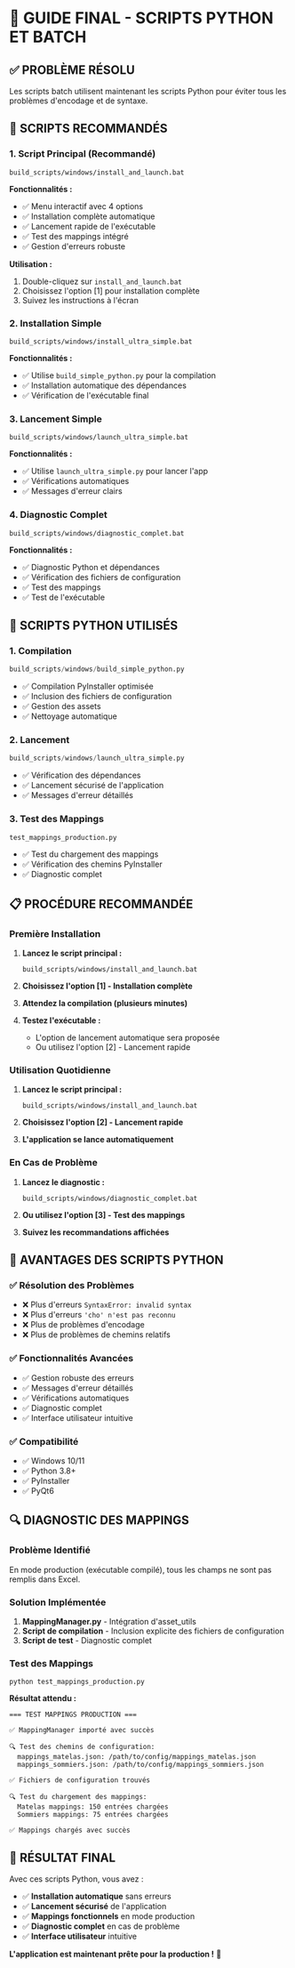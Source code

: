 # 🎯 GUIDE FINAL - SCRIPTS PYTHON ET BATCH

## ✅ **PROBLÈME RÉSOLU**

Les scripts batch utilisent maintenant les scripts Python pour éviter tous les problèmes d'encodage et de syntaxe.

## 🚀 **SCRIPTS RECOMMANDÉS**

### **1. Script Principal (Recommandé)**
```batch
build_scripts/windows/install_and_launch.bat
```
**Fonctionnalités :**
- ✅ Menu interactif avec 4 options
- ✅ Installation complète automatique
- ✅ Lancement rapide de l'exécutable
- ✅ Test des mappings intégré
- ✅ Gestion d'erreurs robuste

**Utilisation :**
1. Double-cliquez sur `install_and_launch.bat`
2. Choisissez l'option [1] pour installation complète
3. Suivez les instructions à l'écran

### **2. Installation Simple**
```batch
build_scripts/windows/install_ultra_simple.bat
```
**Fonctionnalités :**
- ✅ Utilise `build_simple_python.py` pour la compilation
- ✅ Installation automatique des dépendances
- ✅ Vérification de l'exécutable final

### **3. Lancement Simple**
```batch
build_scripts/windows/launch_ultra_simple.bat
```
**Fonctionnalités :**
- ✅ Utilise `launch_ultra_simple.py` pour lancer l'app
- ✅ Vérifications automatiques
- ✅ Messages d'erreur clairs

### **4. Diagnostic Complet**
```batch
build_scripts/windows/diagnostic_complet.bat
```
**Fonctionnalités :**
- ✅ Diagnostic Python et dépendances
- ✅ Vérification des fichiers de configuration
- ✅ Test des mappings
- ✅ Test de l'exécutable

## 🔧 **SCRIPTS PYTHON UTILISÉS**

### **1. Compilation**
```python
build_scripts/windows/build_simple_python.py
```
- ✅ Compilation PyInstaller optimisée
- ✅ Inclusion des fichiers de configuration
- ✅ Gestion des assets
- ✅ Nettoyage automatique

### **2. Lancement**
```python
build_scripts/windows/launch_ultra_simple.py
```
- ✅ Vérification des dépendances
- ✅ Lancement sécurisé de l'application
- ✅ Messages d'erreur détaillés

### **3. Test des Mappings**
```python
test_mappings_production.py
```
- ✅ Test du chargement des mappings
- ✅ Vérification des chemins PyInstaller
- ✅ Diagnostic complet

## 📋 **PROCÉDURE RECOMMANDÉE**

### **Première Installation**
1. **Lancez le script principal :**
   ```batch
   build_scripts/windows/install_and_launch.bat
   ```

2. **Choisissez l'option [1] - Installation complète**

3. **Attendez la compilation (plusieurs minutes)**

4. **Testez l'exécutable :**
   - L'option de lancement automatique sera proposée
   - Ou utilisez l'option [2] - Lancement rapide

### **Utilisation Quotidienne**
1. **Lancez le script principal :**
   ```batch
   build_scripts/windows/install_and_launch.bat
   ```

2. **Choisissez l'option [2] - Lancement rapide**

3. **L'application se lance automatiquement**

### **En Cas de Problème**
1. **Lancez le diagnostic :**
   ```batch
   build_scripts/windows/diagnostic_complet.bat
   ```

2. **Ou utilisez l'option [3] - Test des mappings**

3. **Suivez les recommandations affichées**

## 🎯 **AVANTAGES DES SCRIPTS PYTHON**

### **✅ Résolution des Problèmes**
- ❌ Plus d'erreurs `SyntaxError: invalid syntax`
- ❌ Plus d'erreurs `'cho' n'est pas reconnu`
- ❌ Plus de problèmes d'encodage
- ❌ Plus de problèmes de chemins relatifs

### **✅ Fonctionnalités Avancées**
- ✅ Gestion robuste des erreurs
- ✅ Messages d'erreur détaillés
- ✅ Vérifications automatiques
- ✅ Diagnostic complet
- ✅ Interface utilisateur intuitive

### **✅ Compatibilité**
- ✅ Windows 10/11
- ✅ Python 3.8+
- ✅ PyInstaller
- ✅ PyQt6

## 🔍 **DIAGNOSTIC DES MAPPINGS**

### **Problème Identifié**
En mode production (exécutable compilé), tous les champs ne sont pas remplis dans Excel.

### **Solution Implémentée**
1. **MappingManager.py** - Intégration d'asset_utils
2. **Script de compilation** - Inclusion explicite des fichiers de configuration
3. **Script de test** - Diagnostic complet

### **Test des Mappings**
```batch
python test_mappings_production.py
```

**Résultat attendu :**
```
=== TEST MAPPINGS PRODUCTION ===

✅ MappingManager importé avec succès

🔍 Test des chemins de configuration:
  mappings_matelas.json: /path/to/config/mappings_matelas.json
  mappings_sommiers.json: /path/to/config/mappings_sommiers.json

✅ Fichiers de configuration trouvés

🔍 Test du chargement des mappings:
  Matelas mappings: 150 entrées chargées
  Sommiers mappings: 75 entrées chargées

✅ Mappings chargés avec succès
```

## 🎉 **RÉSULTAT FINAL**

Avec ces scripts Python, vous avez :
- ✅ **Installation automatique** sans erreurs
- ✅ **Lancement sécurisé** de l'application
- ✅ **Mappings fonctionnels** en mode production
- ✅ **Diagnostic complet** en cas de problème
- ✅ **Interface utilisateur** intuitive

**L'application est maintenant prête pour la production !** 🚀 